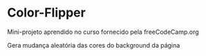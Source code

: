 # Color-Flipper
Mini-projeto aprendido no curso fornecido pela freeCodeCamp.org

Gera mudança aleatória das cores do background da página
